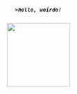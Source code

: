 <div align="center">
<h5>
  <p><code>&gt;hello, weirdo!</p></code></p>
</h5>
</div>

<div align="center">
  <img width="145px" src="https://i.pinimg.com/originals/71/0f/da/710fda642bedd21a8279e3c1899f11e8.gif">
</div>
